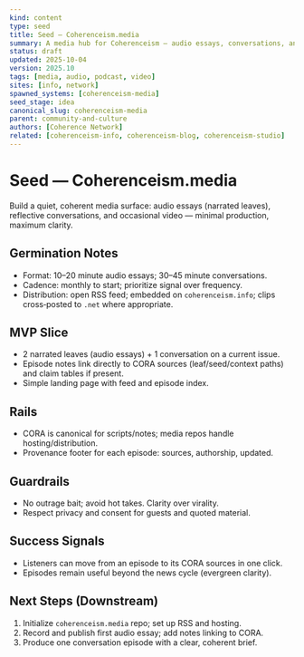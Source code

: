 ```yaml
---
kind: content
type: seed
title: Seed — Coherenceism.media
summary: A media hub for Coherenceism — audio essays, conversations, and occasional video that carry the tone and practice into lived stories.
status: draft
updated: 2025-10-04
version: 2025.10
tags: [media, audio, podcast, video]
sites: [info, network]
spawned_systems: [coherenceism-media]
seed_stage: idea
canonical_slug: coherenceism-media
parent: community-and-culture
authors: [Coherence Network]
related: [coherenceism-info, coherenceism-blog, coherenceism-studio]
---
```


# Seed — Coherenceism.media

Build a quiet, coherent media surface: audio essays (narrated leaves), reflective conversations, and occasional video — minimal production, maximum clarity.

## Germination Notes
- Format: 10–20 minute audio essays; 30–45 minute conversations.
- Cadence: monthly to start; prioritize signal over frequency.
- Distribution: open RSS feed; embedded on `coherenceism.info`; clips cross‑posted to `.net` where appropriate.

## MVP Slice
- 2 narrated leaves (audio essays) + 1 conversation on a current issue.
- Episode notes link directly to CORA sources (leaf/seed/context paths) and claim tables if present.
- Simple landing page with feed and episode index.

## Rails
- CORA is canonical for scripts/notes; media repos handle hosting/distribution.
- Provenance footer for each episode: sources, authorship, updated.

## Guardrails
- No outrage bait; avoid hot takes. Clarity over virality.
- Respect privacy and consent for guests and quoted material.

## Success Signals
- Listeners can move from an episode to its CORA sources in one click.
- Episodes remain useful beyond the news cycle (evergreen clarity).

## Next Steps (Downstream)
1) Initialize `coherenceism.media` repo; set up RSS and hosting.
2) Record and publish first audio essay; add notes linking to CORA.
3) Produce one conversation episode with a clear, coherent brief.

